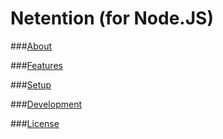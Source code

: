 Netention (for Node.JS)
=======================

###[About](https://github.com/automenta/netjs/blob/master/doc/README.technical.md)

###[Features](https://github.com/automenta/netjs/blob/master/doc/README.features.md)

###[Setup](https://github.com/automenta/netjs/blob/master/doc/INSTALL.md)

###[Development](https://github.com/automenta/netjs/blob/master/doc/README.dev.md)

###[License](https://github.com/automenta/netjs/blob/master/LICENSE)
